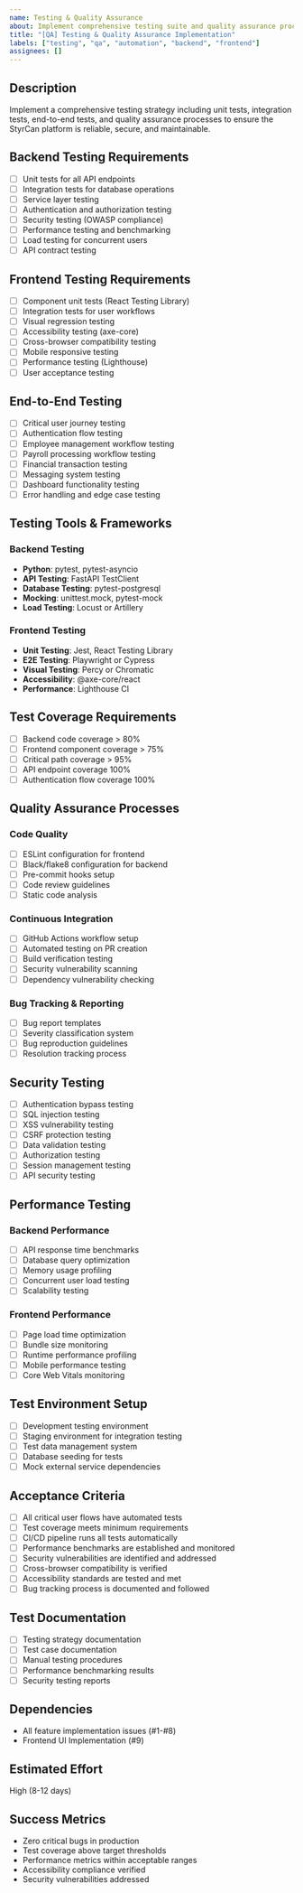 ```yaml
---
name: Testing & Quality Assurance
about: Implement comprehensive testing suite and quality assurance processes
title: "[QA] Testing & Quality Assurance Implementation"
labels: ["testing", "qa", "automation", "backend", "frontend"]
assignees: []
---
```


## Description
Implement a comprehensive testing strategy including unit tests, integration tests, end-to-end tests, and quality assurance processes to ensure the StyrCan platform is reliable, secure, and maintainable.

## Backend Testing Requirements
- [ ] Unit tests for all API endpoints
- [ ] Integration tests for database operations
- [ ] Service layer testing
- [ ] Authentication and authorization testing
- [ ] Security testing (OWASP compliance)
- [ ] Performance testing and benchmarking
- [ ] Load testing for concurrent users
- [ ] API contract testing

## Frontend Testing Requirements
- [ ] Component unit tests (React Testing Library)
- [ ] Integration tests for user workflows
- [ ] Visual regression testing
- [ ] Accessibility testing (axe-core)
- [ ] Cross-browser compatibility testing
- [ ] Mobile responsive testing
- [ ] Performance testing (Lighthouse)
- [ ] User acceptance testing

## End-to-End Testing
- [ ] Critical user journey testing
- [ ] Authentication flow testing
- [ ] Employee management workflow testing
- [ ] Payroll processing workflow testing
- [ ] Financial transaction testing
- [ ] Messaging system testing
- [ ] Dashboard functionality testing
- [ ] Error handling and edge case testing

## Testing Tools & Frameworks
### Backend Testing
- **Python**: pytest, pytest-asyncio
- **API Testing**: FastAPI TestClient
- **Database Testing**: pytest-postgresql
- **Mocking**: unittest.mock, pytest-mock
- **Load Testing**: Locust or Artillery

### Frontend Testing  
- **Unit Testing**: Jest, React Testing Library
- **E2E Testing**: Playwright or Cypress
- **Visual Testing**: Percy or Chromatic
- **Accessibility**: @axe-core/react
- **Performance**: Lighthouse CI

## Test Coverage Requirements
- [ ] Backend code coverage > 80%
- [ ] Frontend component coverage > 75%
- [ ] Critical path coverage > 95%
- [ ] API endpoint coverage 100%
- [ ] Authentication flow coverage 100%

## Quality Assurance Processes
### Code Quality
- [ ] ESLint configuration for frontend
- [ ] Black/flake8 configuration for backend
- [ ] Pre-commit hooks setup
- [ ] Code review guidelines
- [ ] Static code analysis

### Continuous Integration
- [ ] GitHub Actions workflow setup
- [ ] Automated testing on PR creation
- [ ] Build verification testing
- [ ] Security vulnerability scanning
- [ ] Dependency vulnerability checking

### Bug Tracking & Reporting
- [ ] Bug report templates
- [ ] Severity classification system
- [ ] Bug reproduction guidelines
- [ ] Resolution tracking process

## Security Testing
- [ ] Authentication bypass testing
- [ ] SQL injection testing
- [ ] XSS vulnerability testing
- [ ] CSRF protection testing
- [ ] Data validation testing
- [ ] Authorization testing
- [ ] Session management testing
- [ ] API security testing

## Performance Testing
### Backend Performance
- [ ] API response time benchmarks
- [ ] Database query optimization
- [ ] Memory usage profiling
- [ ] Concurrent user load testing
- [ ] Scalability testing

### Frontend Performance
- [ ] Page load time optimization
- [ ] Bundle size monitoring
- [ ] Runtime performance profiling
- [ ] Mobile performance testing
- [ ] Core Web Vitals monitoring

## Test Environment Setup
- [ ] Development testing environment
- [ ] Staging environment for integration testing
- [ ] Test data management system
- [ ] Database seeding for tests
- [ ] Mock external service dependencies

## Acceptance Criteria
- [ ] All critical user flows have automated tests
- [ ] Test coverage meets minimum requirements
- [ ] CI/CD pipeline runs all tests automatically
- [ ] Performance benchmarks are established and monitored
- [ ] Security vulnerabilities are identified and addressed
- [ ] Cross-browser compatibility is verified
- [ ] Accessibility standards are tested and met
- [ ] Bug tracking process is documented and followed

## Test Documentation
- [ ] Testing strategy documentation
- [ ] Test case documentation
- [ ] Manual testing procedures
- [ ] Performance benchmarking results
- [ ] Security testing reports

## Dependencies
- All feature implementation issues (#1-#8)
- Frontend UI Implementation (#9)

## Estimated Effort
High (8-12 days)

## Success Metrics
- Zero critical bugs in production
- Test coverage above target thresholds
- Performance metrics within acceptable ranges
- Accessibility compliance verified
- Security vulnerabilities addressed
